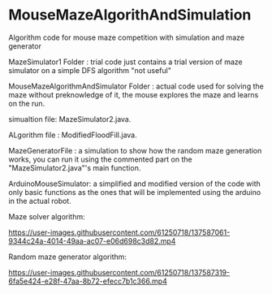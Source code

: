 # MouseMazeAlgorithAndSimulation
Algorithm code for mouse maze competition with simulation and maze generator

MazeSimulator1 Folder : trial code just contains a trial version of maze simulator on a simple DFS algorithm "not useful"

MouseMazeAlgorithmAndSimulator Folder : actual code used for solving the maze without preknowledge of it, the mouse explores the maze and learns on the run.

simualtion file: MazeSimulator2.java.

ALgorithm file : ModifiedFloodFill.java.

MazeGeneratorFile : a simulation to show how the random maze generation works, you can run it using the commented part on the "MazeSimulator2.java"'s main function.

ArduinoMouseSimulator: a simplified and modified version of the code with only basic functions as the ones that will be implemented using the arduino in the actual robot.


Maze solver algorithm:


https://user-images.githubusercontent.com/61250718/137587061-9344c24a-4014-49aa-ac07-e06d698c3d82.mp4


Random maze generator algorithm:



https://user-images.githubusercontent.com/61250718/137587319-6fa5e424-e28f-47aa-8b72-efecc7b1c366.mp4

